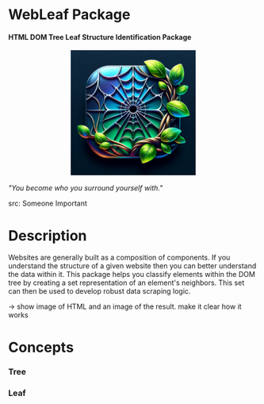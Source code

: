 # WebLeaf Package
#### HTML DOM Tree Leaf Structure Identification Package

<p align="center">
  <img src="https://github.com/thomsn/WebLeaf/raw/main/docs/logo.webp" alt="WebLeaf Logo" style="width: 50%;">
</p>

<em>"You become who you surround yourself with."</em> 

src: Someone Important

# Description
Websites are generally built as a composition of components. If you understand the structure of a given website then you
can better understand the data within it. This package helps you classify elements within the DOM tree by creating a 
set representation of an element's neighbors. This set can then be used to develop robust data scraping logic. 

-> show image of HTML and an image of the result. make it clear how it works 

# Concepts


### Tree

### Leaf